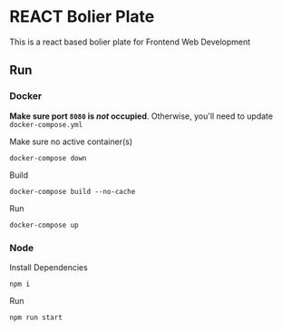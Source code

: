 # REACT Bolier Plate

This is a react based bolier plate for Frontend Web Development

## Run

### Docker

**Make sure port `8080` is *not* occupied**. Otherwise, you'll need to update `docker-compose.yml`

Make sure no active container(s)
```
docker-compose down
```
Build
```
docker-compose build --no-cache
```
Run
```
docker-compose up
```

### Node
Install Dependencies
```
npm i
```
Run
```
npm run start
```
